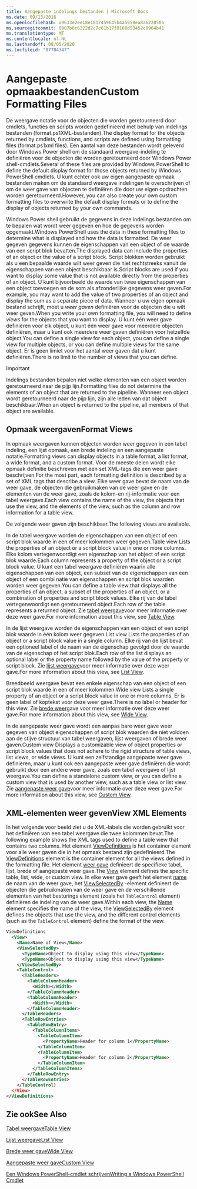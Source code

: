 ```yaml
---
title: Aangepaste indelings bestanden | Microsoft Docs
ms.date: 09/13/2016
ms.openlocfilehash: a9633e2ee18e1817459645b4a5950ea8a622850b
ms.sourcegitcommit: 0907b8c6322d2c7c61b17f8168d53452c8964b41
ms.translationtype: MT
ms.contentlocale: nl-NL
ms.lasthandoff: 08/05/2020
ms.locfileid: "87784347"
---
```

# <a name="custom-formatting-files"></a><span data-ttu-id="0e261-102">Aangepaste opmaakbestanden</span><span class="sxs-lookup"><span data-stu-id="0e261-102">Custom Formatting Files</span></span>

<span data-ttu-id="0e261-103">De weergave notatie voor de objecten die worden geretourneerd door cmdlets, functies en scripts worden gedefinieerd met behulp van indelings bestanden (format.ps1XML-bestanden).</span><span class="sxs-lookup"><span data-stu-id="0e261-103">The display format for the objects returned by cmdlets, functions, and scripts are defined using formatting files (format.ps1xml files).</span></span> <span data-ttu-id="0e261-104">Een aantal van deze bestanden wordt geleverd door Windows Power shell om de standaard weergave-indeling te definiëren voor de objecten die worden geretourneerd door Windows Power shell-cmdlets.</span><span class="sxs-lookup"><span data-stu-id="0e261-104">Several of these files are provided by Windows PowerShell to define the default display format for those objects returned by Windows PowerShell cmdlets.</span></span> <span data-ttu-id="0e261-105">U kunt echter ook uw eigen aangepaste opmaak bestanden maken om de standaard weergave indelingen te overschrijven of om de weer gave van objecten te definiëren die door uw eigen opdrachten worden geretourneerd.</span><span class="sxs-lookup"><span data-stu-id="0e261-105">However, you can also create your own custom formatting files to overwrite the default display formats or to define the display of objects returned by your own commands.</span></span>

<span data-ttu-id="0e261-106">Windows Power shell gebruikt de gegevens in deze indelings bestanden om te bepalen wat wordt weer gegeven en hoe de gegevens worden opgemaakt.</span><span class="sxs-lookup"><span data-stu-id="0e261-106">Windows PowerShell uses the data in these formatting files to determine what is displayed and how the data is formatted.</span></span> <span data-ttu-id="0e261-107">De weer gegeven gegevens kunnen de eigenschappen van een object of de waarde van een script blok bevatten.</span><span class="sxs-lookup"><span data-stu-id="0e261-107">The displayed data can include the properties of an object or the value of a script block.</span></span>  <span data-ttu-id="0e261-108">Script blokken worden gebruikt als u een bepaalde waarde wilt weer geven die niet rechtstreeks vanuit de eigenschappen van een object beschikbaar is.</span><span class="sxs-lookup"><span data-stu-id="0e261-108">Script blocks are used if you want to display some value that is not available directly from the properties of an object.</span></span> <span data-ttu-id="0e261-109">U kunt bijvoorbeeld de waarde van twee eigenschappen van een object toevoegen en de som als afzonderlijke gegevens weer geven.</span><span class="sxs-lookup"><span data-stu-id="0e261-109">For example, you may want to add the value of two properties of an object and display the sum as a separate piece of data.</span></span> <span data-ttu-id="0e261-110">Wanneer u uw eigen opmaak bestand schrijft, moet u *weer gaven* definiëren voor de objecten die u wilt weer geven.</span><span class="sxs-lookup"><span data-stu-id="0e261-110">When you write your own formatting file, you will need to define *views* for the objects that you want to display.</span></span> <span data-ttu-id="0e261-111">U kunt één weer gave definiëren voor elk object, u kunt één weer gave voor meerdere objecten definiëren, maar u kunt ook meerdere weer gaven definiëren voor hetzelfde object.</span><span class="sxs-lookup"><span data-stu-id="0e261-111">You can define a single view for each object, you can define a single view for multiple objects, or you can define multiple views for the same object.</span></span> <span data-ttu-id="0e261-112">Er is geen limiet voor het aantal weer gaven dat u kunt definiëren.</span><span class="sxs-lookup"><span data-stu-id="0e261-112">There is no limit to the number of views that you can define.</span></span>

> [!IMPORTANT]
> <span data-ttu-id="0e261-113">Indelings bestanden bepalen niet welke elementen van een object worden geretourneerd naar de pijp lijn.</span><span class="sxs-lookup"><span data-stu-id="0e261-113">Formatting files do not determine the elements of an object that are returned to the pipeline.</span></span> <span data-ttu-id="0e261-114">Wanneer een object wordt geretourneerd naar de pijp lijn, zijn alle leden van dat object beschikbaar.</span><span class="sxs-lookup"><span data-stu-id="0e261-114">When an object is returned to the pipeline, all members of that object are available.</span></span>

## <a name="format-views"></a><span data-ttu-id="0e261-115">Opmaak weergaven</span><span class="sxs-lookup"><span data-stu-id="0e261-115">Format Views</span></span>

<span data-ttu-id="0e261-116">In opmaak weergaven kunnen objecten worden weer gegeven in een tabel indeling, een lijst opmaak, een brede indeling en een aangepaste notatie.</span><span class="sxs-lookup"><span data-stu-id="0e261-116">Formatting views can display objects in a table format, a list format, a wide format, and a custom format.</span></span> <span data-ttu-id="0e261-117">Voor de meeste delen wordt elke opmaak definitie beschreven met een set XML-tags die een weer gave beschrijven.</span><span class="sxs-lookup"><span data-stu-id="0e261-117">For the most part, each formatting definition is described by a set of XML tags that describe a view.</span></span> <span data-ttu-id="0e261-118">Elke weer gave bevat de naam van de weer gave, de objecten die gebruikmaken van de weer gave en de elementen van de weer gave, zoals de kolom-en rij-informatie voor een tabel weergave.</span><span class="sxs-lookup"><span data-stu-id="0e261-118">Each view contains the name of the view, the objects that use the view, and the elements of the view, such as the column and row information for a table view.</span></span>

<span data-ttu-id="0e261-119">De volgende weer gaven zijn beschikbaar.</span><span class="sxs-lookup"><span data-stu-id="0e261-119">The following views are available.</span></span>

<span data-ttu-id="0e261-120">In de tabel weergave worden de eigenschappen van een object of een script blok waarde in een of meer kolommen weer gegeven.</span><span class="sxs-lookup"><span data-stu-id="0e261-120">Table view Lists the properties of an object or a script block value in one or more columns.</span></span> <span data-ttu-id="0e261-121">Elke kolom vertegenwoordigt een eigenschap van het object of een script blok waarde.</span><span class="sxs-lookup"><span data-stu-id="0e261-121">Each column represents a property of the object or a script block value.</span></span> <span data-ttu-id="0e261-122">U kunt een tabel weergave definiëren waarin alle eigenschappen van een object, een subset van de eigenschappen van een object of een combi natie van eigenschappen en script blok waarden worden weer gegeven.</span><span class="sxs-lookup"><span data-stu-id="0e261-122">You can define a table view that displays all the properties of an object, a subset of the properties of an object, or a combination of properties and script block values.</span></span> <span data-ttu-id="0e261-123">Elke rij van de tabel vertegenwoordigt een geretourneerd object.</span><span class="sxs-lookup"><span data-stu-id="0e261-123">Each row of the table represents a returned object.</span></span> <span data-ttu-id="0e261-124">Zie [tabel weergave](../format/creating-a-table-view.md)voor meer informatie over deze weer gave.</span><span class="sxs-lookup"><span data-stu-id="0e261-124">For more information about this view, see [Table View](../format/creating-a-table-view.md).</span></span>

<span data-ttu-id="0e261-125">In de lijst weergave worden de eigenschappen van een object of een script blok waarde in één kolom weer gegeven.</span><span class="sxs-lookup"><span data-stu-id="0e261-125">List view Lists the properties of an object or a script block value in a single column.</span></span> <span data-ttu-id="0e261-126">Elke rij van de lijst bevat een optioneel label of de naam van de eigenschap gevolgd door de waarde van de eigenschap of het script blok.</span><span class="sxs-lookup"><span data-stu-id="0e261-126">Each row of the list displays an optional label or the property name followed by the value of the property or script block.</span></span> <span data-ttu-id="0e261-127">Zie [lijst weergave](../format/creating-a-list-view.md)voor meer informatie over deze weer gave.</span><span class="sxs-lookup"><span data-stu-id="0e261-127">For more information about this view, see [List View](../format/creating-a-list-view.md).</span></span>

<span data-ttu-id="0e261-128">Breedbeeld weergave bevat een enkele eigenschap van een object of een script blok waarde in een of meer kolommen.</span><span class="sxs-lookup"><span data-stu-id="0e261-128">Wide view Lists a single property of an object or a script block value in one or more columns.</span></span> <span data-ttu-id="0e261-129">Er is geen label of koptekst voor deze weer gave.</span><span class="sxs-lookup"><span data-stu-id="0e261-129">There is no label or header for this view.</span></span> <span data-ttu-id="0e261-130">Zie [brede weer](../format/creating-a-wide-view.md)gave voor meer informatie over deze weer gave.</span><span class="sxs-lookup"><span data-stu-id="0e261-130">For more information about this view, see [Wide View](../format/creating-a-wide-view.md).</span></span>

<span data-ttu-id="0e261-131">In de aangepaste weer gave wordt een aanpas bare weer gave weer gegeven van object eigenschappen of script blok waarden die niet voldoen aan de stijve structuur van tabel weergaven, lijst weergaven of brede weer gaven.</span><span class="sxs-lookup"><span data-stu-id="0e261-131">Custom view Displays a customizable view of object properties or script block values that does not adhere to the rigid structure of table views, list views, or wide views.</span></span> <span data-ttu-id="0e261-132">U kunt een zelfstandige aangepaste weer gave definiëren, maar u kunt ook een aangepaste weer gave definiëren die wordt gebruikt door een andere weer gave, zoals een tabel weergave of lijst weergave.</span><span class="sxs-lookup"><span data-stu-id="0e261-132">You can define a standalone custom view, or you can define a custom view that is used by another view, such as a table view or list view.</span></span> <span data-ttu-id="0e261-133">Zie [aangepaste weer gave](../format/creating-custom-controls.md)voor meer informatie over deze weer gave.</span><span class="sxs-lookup"><span data-stu-id="0e261-133">For more information about this view, see [Custom View](../format/creating-custom-controls.md).</span></span>

## <a name="view-xml-elements"></a><span data-ttu-id="0e261-134">XML-elementen weer geven</span><span class="sxs-lookup"><span data-stu-id="0e261-134">View XML Elements</span></span>

<span data-ttu-id="0e261-135">In het volgende voor beeld ziet u de XML-labels die worden gebruikt voor het definiëren van een tabel weergave die twee kolommen bevat.</span><span class="sxs-lookup"><span data-stu-id="0e261-135">The following example shows the XML tags used to define a table view that contains two columns.</span></span> <span data-ttu-id="0e261-136">Het element [ViewDefinitions](../format/viewdefinitions-element-format.md) is het container element voor alle weer gaven die in het opmaak bestand zijn gedefinieerd.</span><span class="sxs-lookup"><span data-stu-id="0e261-136">The [ViewDefinitions](../format/viewdefinitions-element-format.md) element is the container element for all the views defined in the formatting file.</span></span> <span data-ttu-id="0e261-137">Het element [weer gave](../format/view-element-format.md) definieert de specifieke tabel, lijst, brede of aangepaste weer gave.</span><span class="sxs-lookup"><span data-stu-id="0e261-137">The [View](../format/view-element-format.md) element defines the specific table, list, wide, or custom view.</span></span> <span data-ttu-id="0e261-138">In elke weer gave geeft het element [name](../format/name-element-for-view-format.md) de naam van de weer gave, het [ViewSelectedBy](../format/viewselectedby-element-format.md) -element definieert de objecten die gebruikmaken van de weer gave en de verschillende elementen van het besturings element (zoals het `TableControl` element) definiëren de indeling van de weer gave.</span><span class="sxs-lookup"><span data-stu-id="0e261-138">Within each view, the [Name](../format/name-element-for-view-format.md) element specifies the name of the view, the [ViewSelectedBy](../format/viewselectedby-element-format.md) element defines the objects that use the view, and the different control elements (such as the `TableControl` element) define the format of the view.</span></span>

```xml
ViewDefinitions
  <View>
    <Name>Name of View</Name>
    <ViewSelectedBy>
      <TypeName>Object to display using this view</TypeName>
      <TypeName>Object to display using this view</TypeName>
    </ViewSelectedBy>
    <TableControl>
      <TableHeaders>
        <TableColumnHeader>
          <Width></Width>
        </TableColumnHeader>
        <TableColumnHeader>
          <Width></Width>
        </TableColumnHeader>
      </TableHeaders>
      <TableRowEntries>
        <TableRowEntry>
          <TableColumnItems>
            <TableColumnItem>
              <PropertyName>Header for column 1</PropertyName>
            </TableColumnItem>
            <TableColumnItem>
              <PropertyName>Header for column 2</PropertyName>
            </TableColumnItem>
          </TableColumnItems>
        </TableRowEntry>
      </TableRowEntries>
    </TableControl)
  </View>
</ViewDefinitions>

```

## <a name="see-also"></a><span data-ttu-id="0e261-139">Zie ook</span><span class="sxs-lookup"><span data-stu-id="0e261-139">See Also</span></span>

[<span data-ttu-id="0e261-140">Tabel weergave</span><span class="sxs-lookup"><span data-stu-id="0e261-140">Table View</span></span>](../format/creating-a-table-view.md)

[<span data-ttu-id="0e261-141">Lijst weergave</span><span class="sxs-lookup"><span data-stu-id="0e261-141">List View</span></span>](../format/creating-a-list-view.md)

[<span data-ttu-id="0e261-142">Brede weer gave</span><span class="sxs-lookup"><span data-stu-id="0e261-142">Wide View</span></span>](../format/creating-a-wide-view.md)

[<span data-ttu-id="0e261-143">Aangepaste weer gave</span><span class="sxs-lookup"><span data-stu-id="0e261-143">Custom View</span></span>](../format/creating-custom-controls.md)

[<span data-ttu-id="0e261-144">Een Windows PowerShell-cmdlet schrijven</span><span class="sxs-lookup"><span data-stu-id="0e261-144">Writing a Windows PowerShell Cmdlet</span></span>](./writing-a-windows-powershell-cmdlet.md)
